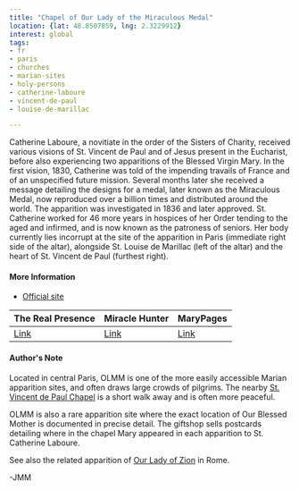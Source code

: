 ```yaml
---
title: "Chapel of Our Lady of the Miraculous Medal"
location: {lat: 48.8507859, lng: 2.3229912}
interest: global
tags:
- fr
- paris
- churches
- marian-sites
- holy-persons
- catherine-laboure
- vincent-de-paul
- louise-de-marillac

---
```



Catherine Laboure, a novitiate in the order of the Sisters of Charity, received various visions of St. Vincent de Paul and of Jesus present in the Eucharist, before also experiencing two apparitions of the Blessed Virgin Mary.  In the first vision, 1830, Catherine was told of the impending travails of France and of an unspecified future mission.  Several months later she received a message detailing the designs for a medal, later known as the Miraculous Medal, now reproduced over a billion times and distributed around the world.  The apparition was investigated in 1836 and later approved.  St. Catherine worked for 46 more years in hospices of her Order tending to the aged and infirmed, and is now known as the patroness of seniors.  Her body currently lies incorrupt at the site of the apparition in Paris (immediate right side of the altar), alongside St. Louise de Marillac (left of the altar) and the heart of St. Vincent de Paul (furthest right).

#### More Information

* [Official site](https://www.chapellenotredamedelamedaillemiraculeuse.com/)


| The Real Presence | Miracle Hunter | MaryPages |
| --- | --- | --- |
| [Link](http://www.therealpresence.org/eucharst/misc/BVM/06_PARIGI_60x96.pdf) | [Link](https://www.miraclehunter.com/marian_apparitions/approved_apparitions/ruedubac/index.html) | [Link](https://www.marypages.com/paris-(france)-en.html) |




#### Author's Note

Located in central Paris, OLMM is one of the more easily accessible Marian apparition sites, and often draws large crowds of pilgrims.  The nearby [St. Vincent de Paul Chapel](fr-paris-st-vincent-de-paul-chapel) is a short walk away and is often more peaceful.

OLMM is also a rare apparition site where the exact location of Our Blessed Mother is documented in precise detail.  The giftshop sells postcards detailing where in the chapel Mary appeared in each apparition to St. Catherine Laboure.

See also the related apparition of [Our Lady of Zion](/places/it-rome-sant-andrea-delle-fratte) in Rome.

-JMM




